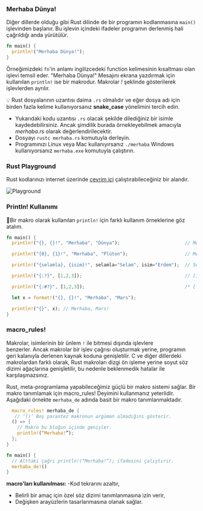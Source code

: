 ### Merhaba Dünya!
Diğer dillerde olduğu gibi Rust dilinde de bir programın kodlanmasına `main()` işlevinden başlanır. Bu  işlevin içindeki ifadeler programın derlenmiş hali çağrıldığı anda yürütülür.

```Rust
fn main() { 
  println!("Merhaba Dünya!"); 
}
````
Örneğimizdeki `fn`'in anlamı ingilizcedeki function kelimesinin kısaltması olan işlevi temsil eder. "Merhaba Dünya!" Mesajını ekrana yazdırmak için kullanılan `println!` ise bir makrodur. Makrolar *!* şeklinde gösterilerek işlevlerden ayrılır.

💡 Rust dosyalarının uzantısı daima `.rs` olmalıdır ve eğer dosya adı için birden fazla kelime kullanıyorsanız **snake_case** yönelimini tercih edin.

* Yukarıdaki kodu uzantısı `.rs` olacak şekilde dilediğiniz bir isimle kaydedebilirsiniz. Ancak şimdilik burada örnekleyebilmek amacıyla *merhaba.rs* olarak değerlendirilecektir. 
* Dosyayı `rustc merhaba.rs` komutuyla derleyin.
* Programınızı Linux veya Mac kullanıyırsanız `./merhaba` Windows kullanıyorsanız `merhaba.exe` komutuyla çalıştırın.

### Rust Playground
Rust kodlarınızı internet üzerinde [çevrim içi](https://play.rust-lang.org/) çalıştırabileceğiniz bir alandır.

![Playground](https://github.com/rust-lang-tr/dokuman/blob/master/resimler/Rust-Playground.png)

### Println! Kullanımı
💯Bir makro olarak kullanılan `println!` için farklı kullanım örneklerine göz atalım.

```Rust
fn main() { 
  println!("{}, {}!", "Merhaba", "Dünya");                        // Merhaba, Dünya! 

  println!("{0}, {1}!", "Merhaba", "Plüton");                     // Merhaba, Plüton! 

  println!("{selamla}, {isim}!", selamla="Selam", isim="Erdem");  // Selam, Erdem!

  println!("{:?}", [1,2,3]);                                      // [1, 2, 3] 

  println!("{:#?}", [1,2,3]);                                     /* [ 1, 2, 3 ] */ // 

  let x = format!("{}, {}!", "Merhaba", "Mars"); 

  println!("{}", x); // Merhaba, Mars! 
}
````

### macro_rules!
Makrolar, isimlerinin bir ünlem `!` ile bitmesi dışında işlevlere benzerler. Ancak makrolar bir işlev çağrısı oluşturmak yerine, programın geri kalanıyla derlenen kaynak koduna genişletilir. C ve diğer dillerdeki makrolardan farklı olarak, Rust makroları dizgi ön işleme yerine soyut söz dizimi ağaçlarına genişletilir, bu nedenle beklenmedik hatalar ile karşılaşmazsınız.

Rust, meta-programlama yapabileceğimiz güçlü bir makro sistemi sağlar. Bir makro tanımlamak için macro_rules! Deyimini kullanmanız yeterlidir.
Aşağıdaki örnekte `merhaba_de` adında basit bir makro tanımlanmaktadır.

```Rust
  macro_rules! merhaba_de {
   // ‘()’ Boş parantez makronun argüman almadığını gösterir.
  () => {
    // Makro bu bloğun içinde genişler.
    println!(“Merhaba!”);
  };
}

fn main() {
  // Alttaki çağrı println!(“Merhaba!”); ifadesini çalıştırır. 
  merhaba_de!()
}
````
**macro'ları kullanılması:**
 -Kod tekrarını azaltır,
- Belirli bir amaç için özel söz dizimi tanımlanmasına izin verir,
- Değişken arayüzlerin tasarlanmasına olanak sağlar.
